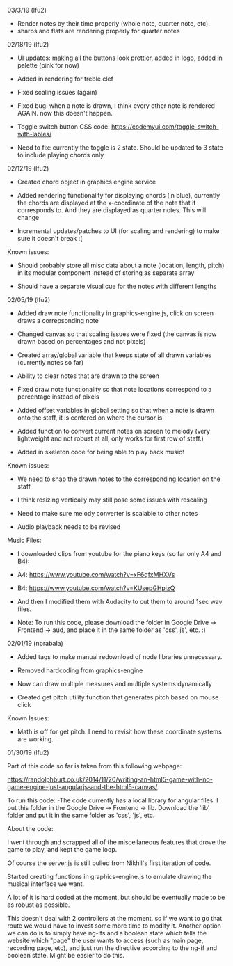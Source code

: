 03/3/19 (lfu2)
* Render notes by their time properly (whole note, quarter note, etc). 
* sharps and flats are rendering properly for quarter notes

02/18/19 (lfu2)

* UI updates: making all the buttons look prettier, added in logo, added in palette (pink for now)

* Added in rendering for treble clef

* Fixed scaling issues (again)

* Fixed bug: when a note is drawn, I think every other note is rendered AGAIN. now this doesn't happen. 
 
* Toggle switch button CSS code: https://codemyui.com/toggle-switch-with-lables/

* Need to fix: currently the toggle is 2 state. Should be updated to 3 state to include playing chords only



02/12/19 (lfu2)

* Created chord object in graphics engine service

* Added rendering functionality for displaying chords (in blue), currently the chords are displayed at the x-coordinate of the note that it corresponds to. And they are displayed as quarter notes. This will change

* Incremental updates/patches to UI (for scaling and rendering) to make sure it doesn't break :(

Known issues:

* Should probably store all misc data about a note (location, length, pitch) in its modular component instead of storing as separate array

* Should have a separate visual cue for the notes with different lengths

02/05/19 (lfu2)

* Added draw note functionality in graphics-engine.js, click on screen draws a correpsonding note

* Changed canvas so that scaling issues were fixed (the canvas is now drawn based on percentages and not pixels)

* Created array/global variable that keeps state of all drawn variables (currently notes so far)

* Ability to clear notes that are drawn to the screen

* Fixed draw note functionality so that note locations correspond to a percentage instead of pixels

* Added offset variables in global setting so that when a note is drawn onto the staff, it is centered on where the cursor is 

* Added function to convert current notes on screen to melody (very lightweight and not robust at all, only works for first row of staff.)

* Added in skeleton code for being able to play back music!

Known issues:

* We need to snap the drawn notes to the corresponding location on the staff

* I think resizing vertically may still pose some issues with rescaling 

* Need to make sure melody converter is scalable to other notes

* Audio playback needs to be revised 

Music Files:

* I downloaded clips from youtube for the piano keys (so far only A4 and B4):

* A4: https://www.youtube.com/watch?v=xF6qfxMHXVs

* B4: https://www.youtube.com/watch?v=KUsepGHpizQ

* And then I modified them with Audacity to cut them to around 1sec wav files.
* Note: To run this code, please download the folder in Google Drive -> Frontend -> aud, and place it in the same folder as 'css', js', etc. :) 



02/01/19 (nprabala)

* Added tags to make manual redownload of node libraries unnecessary.

* Removed hardcoding from graphics-engine

* Now can draw multiple measures and multiple systems dynamically

* Created get pitch utility function that generates pitch based on mouse click

Known Issues:

* Math is off for get pitch. I need to revisit how these coordinate systems are working.


01/30/19 (lfu2)

Part of this code so far is taken from this following webpage: 

https://randolphburt.co.uk/2014/11/20/writing-an-html5-game-with-no-game-engine-just-angularjs-and-the-html5-canvas/

To run this code: 
-The code currently has a local library for angular files. I put this folder in the Google Drive -> Frontend -> lib. Download the 'lib' folder and put it in the same folder as 'css', 'js', etc. 

About the code:

I went through and scrapped all of the miscellaneous features that drove the game to play, and kept the game loop. 

Of course the server.js is still pulled from Nikhil's first iteration of code. 

Started creating functions in graphics-engine.js to emulate drawing the musical interface we want. 

A lot of it is hard coded at the moment, but should be eventually made to be as robust as possible.

This doesn't deal with 2 controllers at the moment, so if we want to go that route we would have to invest some more time to modify it. Another option we can do is to simply have ng-ifs and a boolean state which tells the website which "page" the user wants to access (such as main page, recording page, etc), and just run the directive according to the ng-if and boolean state. Might be easier to do this.


